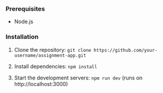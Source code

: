 ### Prerequisites

- Node.js

### Installation

1. Clone the repository:
   `git clone https://github.com/your-username/assignment-app.git`

2. Install dependencies:
   `npm install`

3. Start the development servers:
   `npm run dev` (runs on http://localhost:3000)
